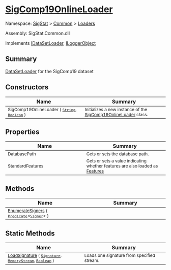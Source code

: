 # [SigComp19OnlineLoader](./SigComp19OnlineLoader.md)

Namespace: [SigStat]() > [Common](./../README.md) > [Loaders](./README.md)

Assembly: SigStat.Common.dll

Implements [IDataSetLoader](./IDataSetLoader.md), [ILoggerObject](./../ILoggerObject.md)

## Summary
[DataSetLoader](../../docs/mdSigStat/Common/Loaders/DataSetLoader.md) for the SigComp19 dataset

## Constructors

| Name<div><a href="#"><img width=400></a></div> | Summary<div><a href="#"><img width=475></a></div> | 
| --- | --- | 
| <sub>SigComp19OnlineLoader ( [`String`](https://docs.microsoft.com/en-us/dotnet/api/System.String), [`Boolean`](https://docs.microsoft.com/en-us/dotnet/api/System.Boolean) )</sub> | <sub>Initializes a new instance of the [SigComp19OnlineLoader](../../docs/mdSigStat/Common/Loaders/SigComp19OnlineLoader.md) class.</sub> | 


## Properties

| Name<div><a href="#"><img width=400></a></div> | Summary<div><a href="#"><img width=475></a></div> | 
| --- | --- | 
| <sub>DatabasePath</sub> | <sub>Gets or sets the database path.</sub> | 
| <sub>StandardFeatures</sub> | <sub>Gets or sets a value indicating whether features are also loaded as [Features](../../docs/mdSigStat/Common/Features.md)</sub> | 


## Methods

| Name<div><a href="#"><img width=400></a></div> | Summary<div><a href="#"><img width=475></a></div> | 
| --- | --- | 
| <sub>[EnumerateSigners](./Methods/SigComp19OnlineLoader--EnumerateSigners.md) ( [`Predicate`](https://docs.microsoft.com/en-us/dotnet/api/System.Predicate-1)\<[`Signer`](./../Signer.md)> )</sub> | <sub></sub> | 


## Static Methods

| Name<div><a href="#"><img width=400></a></div> | Summary<div><a href="#"><img width=475></a></div> | 
| --- | --- | 
| <sub>[LoadSignature](./Methods/SigComp19OnlineLoader--LoadSignature.md) ( [`Signature`](./../Signature.md), [`MemoryStream`](https://docs.microsoft.com/en-us/dotnet/api/System.IO.MemoryStream), [`Boolean`](https://docs.microsoft.com/en-us/dotnet/api/System.Boolean) )</sub> | <sub>Loads one signature from specified stream.</sub> | 


